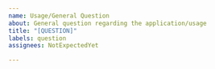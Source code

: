 ```yaml
---
name: Usage/General Question
about: General question regarding the application/usage
title: "[QUESTION]"
labels: question
assignees: NotExpectedYet

---
```



